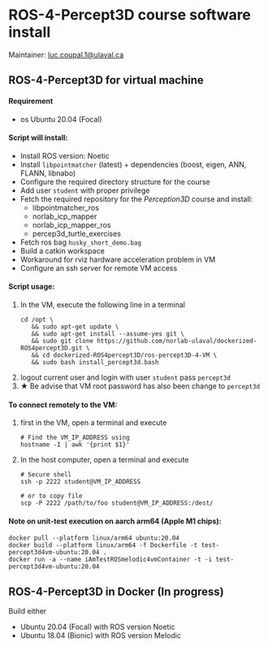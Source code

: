 # ROS-4-Percept3D course software install 
Maintainer: luc.coupal.1@ulaval.ca

## ROS-4-Percept3D for virtual machine
#### Requirement
- os Ubuntu 20.04 (Focal)

#### Script will install: 
- Install ROS version: Noetic
- Install `libpointmatcher` (latest) + dependencies (boost, eigen, ANN, FLANN, libnabo)
- Configure the required directory structure for the course
- Add user `student` with proper privilege
- Fetch the required repository for the _Perception3D_ course and install: 
  - libpointmatcher_ros
  - norlab_icp_mapper
  - norlab_icp_mapper_ros
  - percep3d_turtle_exercises
- Fetch ros bag `husky_short_demo.bag`
- Build a catkin workspace 
- Workaround for rviz hardware acceleration problem in VM 
- Configure an ssh server for remote VM access

#### Script usage:
1. In the VM, execute the following line in a terminal
   ```shell
   cd /opt \
      && sudo apt-get update \
      && sudo apt-get install --assume-yes git \
      && sudo git clone https://github.com/norlab-ulaval/dockerized-ROS4percept3D.git \
      && cd dockerized-ROS4percept3D/ros-percept3D-4-VM \
      && sudo bash install_percept3d.bash
   ```
2. logout current user and login with user `student` pass `percept3d`
3. ★ Be advise that VM root password has also been change to `percept3d`

#### To connect remotely to the VM:
1. first in the VM, open a terminal and execute 
   ```shell
   # Find the VM_IP_ADDRESS using 
   hostname -I | awk '{print $1}'
   ```
2. In the host computer, open a terminal and execute
   ```shell
   # Secure shell
   ssh -p 2222 student@VM_IP_ADDRESS
   
   # or to copy file
   scp -P 2222 /path/to/foo student@VM_IP_ADDRESS:/dest/
   ```


#### Note on unit-test execution on aarch arm64 (Apple M1 chips): 
```shell
docker pull --platform linux/arm64 ubuntu:20.04
docker build --platform linux/arm64 -f Dockerfile -t test-percept3d4vm-ubuntu:20.04 . 
docker run -a --name iAmTestROSmelodic4vmContainer -t -i test-percept3d4vm-ubuntu:20.04 
```

## ROS-4-Percept3D in Docker (In progress)
Build either 
- Ubuntu 20.04 (Focal) with ROS version Noetic
- Ubuntu 18.04 (Bionic) with ROS version Melodic


